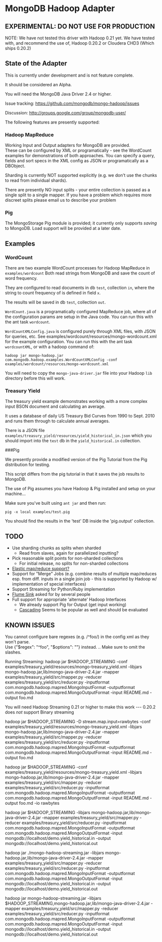 MongoDB Hadoop Adapter
=======================

EXPERIMENTAL: DO NOT USE FOR PRODUCTION
---------------------------------------
NOTE: We have not tested this driver with Hadoop 0.21 yet.  We have tested with, and recommend the use of,
Hadoop 0.20.2 or Cloudera CHD3 (Which ships 0.20.2)

State of the Adapter
---------
This is currently under development and is not feature complete.

It should be considered an Alpha.

You will need the MongoDB Java Driver 2.4 or higher.

Issue tracking: https://github.com/mongodb/mongo-hadoop/issues

Discussion: http://groups.google.com/group/mongodb-user/

The following features are presently supported:
   
### Hadoop MapReduce 
Working Input and Output adapters for MongoDB are provided.  
These can be configured by XML or programatically - see the WordCount 
examples for demonstrations of both approaches.
You can specify a query, fields and sort specs in the XML config as JSON
or programatically as a DBObject.

Sharding is currently NOT supported explicitly (e.g. we don't use the chunks
to read from individual shards).

There are presently NO input splits - your entire collection is passed as a single
split to a single mapper. If you have a problem which requires more discreet splits
please email us to describe your problem

### Pig
The MongoStorage Pig module is provided; it currently only supports _saving_ to MongoDB.
Load support will be provided at a later date.


Examples
----------
### WordCount
    
There are two example WordCount processes for Hadoop MapReduce in `examples/wordcount`
Both read strings from MongoDB and save the count of word frequency.

They are configured to read documents in db `test`, collection `in`, where the string to 
count frequency of is defined in field `x`.

The results will be saved in db `test`, collection `out`.

`WordCount.java` is a programatically configured MapReduce job, where all of the configuration
params are setup in the Java code.  You can run this with the ant task `wordcount`.

`WordCountXMLConfig.java` is configured purely through XML files, with JSON for queries, etc.
See examples/wordcount/resources/mongo-wordcount.xml for the example configuration. 
You can run this with the ant task `wordcountXML`, or with a hadoop command of:

    hadoop jar mongo-hadoop.jar com.mongodb.hadoop.examples.WordCountXMLConfig -conf examples/wordcount/resources/mongo-wordcount.xml

You will need to copy the `mongo-java-driver.jar` file into your Hadoop `lib` directory before this will work.

### Treasury Yield

The treasury yield example demonstrates working with a more complex input BSON document and calculating an average.

It uses a database of daily US Treasury Bid Curves from 1990 to Sept. 2010 and runs them through to calculate annual averages.

There is a JSON file `examples/treasury_yield/resources/yield_historical_in.json` which you should import into the `test` db in the `yield_historical.in` collection.



###Pig

We presently provide a modified version of the Pig Tutorial from the Pig distribution for testing.

This script differs from the pig tutorial in that it saves the job results to MongoDB.

The use of Pig assumes you have Hadoop & Pig installed and setup on your machine...

Make sure you've built using `ant jar` and then run:


    pig -x local examples/test.pig


You should find the results in the 'test' DB inside the 'pig.output' collection.

TODO
----------
- Use sharding chunks as splits when sharded
  * Read from slaves, again for parallelized inputting?
- Pick reasonable split points for non-sharded collections
  * For initial release, no splits for non-sharded collections
- [Elastic map/reduce support?](http://aws.amazon.com/elasticmapreduce/faqs)
- Support for "Merge" Jobs (e.g. combine results of multiple map/reduces esp. from diff. inputs in a single join job - this is supported by Hadoop w/ implementation of special interfaces)
- Support Streaming for Python/Ruby implementation
- [Flume Sink](http://www.cloudera.com/blog/2010/07/whats-new-in-cdh3b2-flume/) asked for by several people
- Full support for appropriate 'alternate' Hadoop Interfaces
  * We already support Pig for Output (get input working)
  * [Cascading](http://www.cascading.org/) Seems to be popular as well and should be evaluated


KNOWN ISSUES
--------------

You cannot configure bare regexes (e.g. /^foo/) in the config xml as they won't parse.  
Use {"$regex": "^foo", "$options": ""} instead. .. Make sure to omit the slashes.


Running Streaming:
  hadoop jar $HADOOP_STREAMING -conf examples/treasury_yield/resources/mongo-treasury_yield.xml -libjars mongo-hadoop.jar,lib/mongo-java-driver-2.4.jar  -mapper examples/treasury_yield/src/mapper.py -reducer examples/treasury_yield/src/reducer.py -inputformat com.mongodb.hadoop.mapred.MongoInputFormat -outputformat com.mongodb.hadoop.mapred.MongoOutputFormat -input README.md -output foo.md

You will need Hadoop Streaming 0.21 or higher to make this work --- 0.20.2 does *not* support Binary streaming


  hadoop jar $HADOOP_STREAMING -D stream.map.input=rawbytes -conf examples/treasury_yield/resources/mongo-treasury_yield.xml -libjars mongo-hadoop.jar,lib/mongo-java-driver-2.4.jar  -mapper examples/treasury_yield/src/mapper.py -reducer examples/treasury_yield/src/reducer.py -inputformat com.mongodb.hadoop.mapred.MongoInputFormat -outputformat com.mongodb.hadoop.mapred.MongoOutputFormat -input README.md -output foo.md

  hadoop jar $HADOOP_STREAMING -conf examples/treasury_yield/resources/mongo-treasury_yield.xml -libjars mongo-hadoop.jar,lib/mongo-java-driver-2.4.jar  -mapper examples/treasury_yield/src/mapper.py -reducer examples/treasury_yield/src/reducer.py -inputformat com.mongodb.hadoop.mapred.MongoInputFormat -outputformat com.mongodb.hadoop.mapred.MongoOutputFormat -input README.md -output foo.md -io rawbytes

hadoop jar $HADOOP_STREAMING -libjars mongo-hadoop.jar,lib/mongo-java-driver-2.4.jar -mapper examples/treasury_yield/src/mapper.py -reducer examples/treasury_yield/src/reducer.py -inputformat com.mongodb.hadoop.mapred.MongoInputFormat -outputformat com.mongodb.hadoop.mapred.MongoOutputFormat -input mongodb://localhost/demo.yield_historical.in -output mongodb://localhost/demo.yield_historical.out

hadoop jar ./mongo-hadoop-streaming.jar -libjars mongo-hadoop.jar,lib/mongo-java-driver-2.4.jar -mapper examples/treasury_yield/src/mapper.py -reducer examples/treasury_yield/src/reducer.py -inputformat com.mongodb.hadoop.mapred.MongoInputFormat -outputformat com.mongodb.hadoop.mapred.MongoOutputFormat -input mongodb://localhost/demo.yield_historical.in -output mongodb://localhost/demo.yield_historical.out

hadoop jar mongo-hadoop-streaming.jar -libjars $HADOOP_STREAMING,mongo-hadoop.jar,lib/mongo-java-driver-2.4.jar -mapper examples/treasury_yield/src/mapper.py -reducer examples/treasury_yield/src/reducer.py -inputformat com.mongodb.hadoop.mapred.MongoInputFormat -outputformat com.mongodb.hadoop.mapred.MongoOutputFormat -input mongodb://localhost/demo.yield_historical.in -output mongodb://localhost/demo.yield_historical.out
